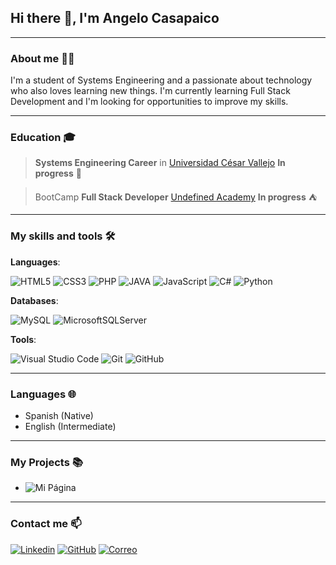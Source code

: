 ## Hi there 👋, I'm Angelo Casapaico
---

### About me 🧑‍💻

I'm a student of Systems Engineering and a passionate about technology who also loves learning new things. I'm currently learning Full Stack Development and I'm looking for opportunities to improve my skills.

---
### Education 🎓

> **Systems Engineering Career** in [Universidad César Vallejo](https://www.ucv.edu.pe/) **In progress** 🏫

> BootCamp **Full Stack Developer** [Undefined Academy](https://undefined.academy/) **In progress** ⛺

---
### My skills and tools 🛠 

**Languages**:

![HTML5](https://img.shields.io/badge/-HTML5-f06529?&logo=HTML5&logoColor=white)
![CSS3](https://img.shields.io/badge/-CSS3-2965f1?&logo=CSS3&logoColor=white)
![PHP](https://img.shields.io/badge/-PHP-712cf9?&logo=PHP&logoColor=white)
![JAVA](https://img.shields.io/badge/-Java-%23ED8B00?&logo=Java&logoColor=white)
![JavaScript](https://img.shields.io/badge/-JavaScript-fb503b?&logo=JavaScript&logoColor=white) 
![C#](https://img.shields.io/badge/C%23-%23239120.svg?&logo=c-sharp&logoColor=white)
![Python](https://img.shields.io/badge/-Python-3670A0?&logo=Python&logoColor=ffdd54) 



**Databases**:

![MySQL](https://img.shields.io/badge/-mysql-2e678b?&logo=mysql&logoColor=white)
![MicrosoftSQLServer](https://img.shields.io/badge/-Microsoft%20SQL%20Server-CC2927?&logo=microsoft%20sql%20server&logoColor=white)


**Tools**: 

![Visual Studio Code](https://img.shields.io/badge/-Visual%20Studio%20Code-0078d7?&logo=visual-studio-code&logoColor=white)
![Git](https://img.shields.io/badge/-Git-3d3b3b?&logo=git&logoColor=orange)
![GitHub](https://img.shields.io/badge/-GitHub-3d3b3b?&logo=github&logoColor=white)


---
### Languages 🌐

- Spanish (Native)
- English (Intermediate)

---

### My Projects 📚

- ![Mi Página](https://4ngelo12.github.io/cvs/4ngel0-7040/)

---

### Contact me 📫

[![Linkedin](https://img.shields.io/badge/LinkedIn-0077B5?style=for-the-badge&logo=linkedin&logoColor=white)](https://www.linkedin.com/in/casapaico-angelo/) [![GitHub](https://img.shields.io/badge/GitHub-3d3b3b?style=for-the-badge&logo=github&logoColor=white)](https://github.com/4ngelo12) [![Correo](https://img.shields.io/badge/Correo-e8e8e8?style=for-the-badge&logo=gmail&logoColor=red)](mailto:angelop.casapaico@gmail.com
)
